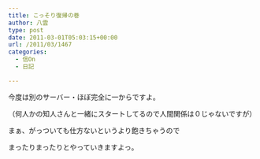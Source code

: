 ```yaml
---
title: こっそり復帰の巻
author: 八雲
type: post
date: 2011-03-01T05:03:15+00:00
url: /2011/03/1467
categories:
  - 信On
  - 日記

---
```

今度は別のサーバー・ほぼ完全に一からですよ。
  
（何人かの知人さんと一緒にスタートしてるので人間関係は０じゃないですが）
  
まぁ、がっついても仕方ないというより飽きちゃうので
  
まったりまったりとやっていきますよっ。